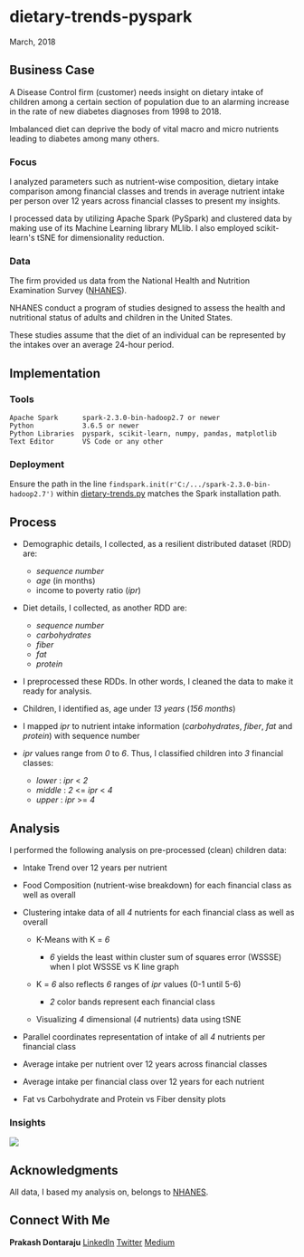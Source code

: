 # dietary-trends-pyspark

March, 2018

## Business Case

A Disease Control firm (customer) needs insight on dietary intake of children among a certain section of population due to an alarming increase in the rate of new diabetes diagnoses from 1998 to 2018.

Imbalanced diet can deprive the body of vital macro and micro nutrients leading to diabetes among many others.

### Focus

I analyzed parameters such as nutrient-wise composition, dietary intake comparison among financial classes and trends in average nutrient intake per person over 12 years across financial classes to present my insights.

I processed data by utilizing Apache Spark (PySpark) and clustered data by making use of its Machine Learning library MLlib. I also employed scikit-learn's tSNE for dimensionality reduction.

### Data

The firm provided us data from the National Health and Nutrition Examination Survey ([NHANES](https://wwwn.cdc.gov/nchs/nhanes/)).

NHANES conduct a program of studies designed to assess the health and nutritional status of adults and children in the United States.

These studies assume that the diet of an individual can be represented by the intakes over an average 24-hour period.

## Implementation

### Tools

```
Apache Spark      spark-2.3.0-bin-hadoop2.7 or newer
Python            3.6.5 or newer
Python Libraries  pyspark, scikit-learn, numpy, pandas, matplotlib
Text Editor       VS Code or any other
```

### Deployment

Ensure the path in the line ```findspark.init(r'C:/.../spark-2.3.0-bin-hadoop2.7')``` within [dietary-trends.py](https://github.com/prakashdontaraju/dietary-trends-pyspark/blob/master/dietary-trends.py) matches the Spark installation path.

## Process

* Demographic details, I collected, as a resilient distributed dataset (RDD) are:
  - *sequence number*
  - *age* (in months)
  - income to poverty ratio (*ipr*)

* Diet details, I collected, as another RDD are:
  - *sequence number*
  - *carbohydrates*
  - *fiber*
  - *fat*
  - *protein*

* I preprocessed these RDDs. In other words, I cleaned the data to make it ready for analysis.

* Children, I identified as, age under *13 years* (*156 months*)

* I mapped *ipr* to nutrient intake information (*carbohydrates*, *fiber*, *fat* and *protein*) with sequence number

* *ipr* values range from *0* to *6*. Thus, I classified children into *3* financial classes:
  - *lower*   :  *ipr* < *2*
  - *middle*  :  *2* <= *ipr* < *4*
  - *upper*   :  *ipr* >= *4*

## Analysis

I performed the following analysis on pre-processed (clean) children data:

* Intake Trend over 12 years per nutrient

* Food Composition (nutrient-wise breakdown) for each financial class as well as overall

* Clustering intake data of all *4* nutrients for each financial class as well as overall
  + K-Means with K = *6*
    - *6* yields the least within cluster sum of squares error (WSSSE) when I plot WSSSE vs K line graph

  + K = *6* also reflects *6* ranges of *ipr* values (0-1 until 5-6)
    - *2* color bands represent each financial class
  
  + Visualizing *4* dimensional (*4* nutrients) data using tSNE

* Parallel coordinates representation of intake of all *4* nutrients per financial class

* Average intake per nutrient over 12 years across financial classes

* Average intake per financial class over 12 years for each nutrient

* Fat vs Carbohydrate and Protein vs Fiber density plots

### Insights

<img src="https://github.com/prakashdontaraju/dietary-trends-pyspark/tree/master/src/insights/dietary_insights_children.png">

## Acknowledgments

All data, I based my analysis on, belongs to [NHANES](https://www.cdc.gov/nchs/nhanes/index.htm).

## Connect With Me

**Prakash Dontaraju** [LinkedIn](https://www.linkedin.com/in/prakashdontaraju) [Twitter](https://twitter.com/WittyGrit) [Medium](https://medium.com/@wittygrit)

